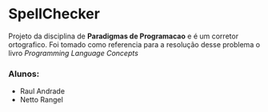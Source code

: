 # SpellChecker

Projeto da disciplina de **Paradigmas de Programacao** e é um corretor ortografico.
Foi tomado como referencia para a resolução desse problema o livro *Programming Language Concepts*

### Alunos:
* Raul Andrade
* Netto Rangel

